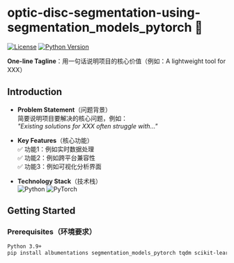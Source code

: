 # optic-disc-segmentation-using-segmentation_models_pytorch 🚀
[![License](https://img.shields.io/badge/License-MIT-blue.svg)](https://opensource.org/licenses/MIT) 
[![Python Version](https://img.shields.io/badge/Python-3.9%2B-brightgreen)](https://python.org)

**One-line Tagline**：用一句话说明项目的核心价值（例如：A lightweight tool for XXX）

## Introduction
- ​**Problem Statement**​（问题背景）  
  简要说明项目要解决的核心问题，例如：  
  _"Existing solutions for XXX often struggle with..."_
  
- ​**Key Features**​（核心功能）  
  ✅ 功能1：例如实时数据处理  
  ✅ 功能2：例如跨平台兼容性  
  ✅ 功能3：例如可视化分析界面

- ​**Technology Stack**​（技术栈）  
  ![Python](https://img.shields.io/badge/-Python-3776AB?logo=python&logoColor=white)
  ![PyTorch](https://img.shields.io/badge/-PyTorch-EE4C2C?logo=pytorch)

## Getting Started
### Prerequisites（环境要求）
```bash
Python 3.9+  
pip install albumentations segmentation_models_pytorch tqdm scikit-learn scikit-image
